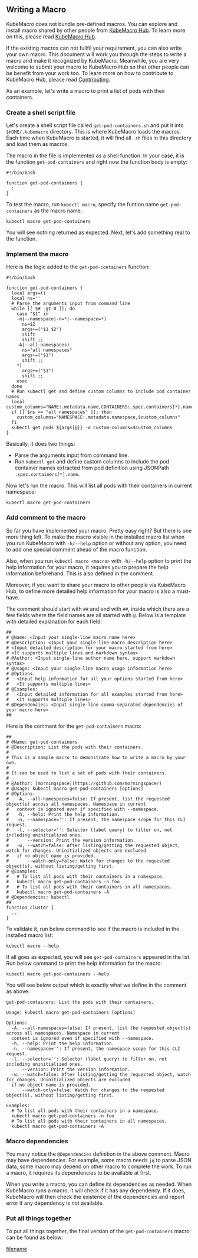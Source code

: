 ## Writing a Macro

KubeMacro does not bundle pre-defined macros. You can explore and install macro shared by other people from [KubeMacro Hub](https://morningspace.github.io/kubemacro-hub/). To learn more on this, please read [KubeMacro Hub](kubemacro-hub.md).

If the existing macros can not fullfil your requirement, you can also write your own macro. This document will work you through the steps to write a macro and make it recognized by KubeMacro. Meanwhile, you are very welcome to submit your macro to KubeMacro Hub so that other people can be benefit from your work too. To learn more on how to contribute to KubeMacro Hub, please read [Contributing](contributing.md).

As an example, let's write a macro to print a list of pods with their containers.

### Create a shell script file

Let's create a shell script file called `get-pod-containers.sh` and put it into `$HOME/.kubemacro` directory. This is where KubeMacro loads the macros. Each time when KubeMacro is started, it will find all `.sh` files in this directory and load them as macros.

The macro in the file is implemented as a shell function. In your case, it is the function `get-pod-containers` and right now the function body is empty:
```shell
#!/bin/bash

function get-pod-containers {
  :
}
```

To test the macro, run `kubectl macro`, specify the funtion name `get-pod-containers` as the macro name:
```shell
kubectl macro get-pod-containers
```

You will see nothing returned as expected. Next, let's add something real to the function.

### Implement the macro

Here is the logic added to the `get-pod-containers` function:
```shell
#!/bin/bash

function get-pod-containers {
  local args=()
  local ns=''
  # Parse the arguments input from command line
  while [[ $# -gt 0 ]]; do
    case "$1" in
    -n|--namespace|-n=*|--namespace=*)
      ns=$2
      args+=("$1 $2")
      shift
      shift ;;
    -A|--all-namespaces)
      ns="all namespaces"
      args+=("$1")
      shift ;;
    *)
      args+=("$1")
      shift ;;
    esac
  done
  # Run kubectl get and define custom columns to include pod container names
  local custom_columns="NAME:.metadata.name,CONTAINERS:.spec.containers[*].name"
  if [[ $ns == "all namespaces" ]]; then
    custom_columns="NAMESPACE:.metadata.namespace,$custom_columns"
  fi
  kubectl get pods ${args[@]} -o custom-columns=$custom_columns
}
```

Basically, it does two things:
* Parse the arguments input from command line.
* Run `kubectl get` and define custom columns to include the pod container names extracted from pod definition using JSONPath `.spec.containers[*].name`.

Now let's run the macro. This will list all pods with their containers in current namespace:
```shell
kubectl macro get-pod-containers
```

### Add comment to the macro

So far you have implemented your macro. Pretty easy right? But there is one more thing left. To make the macro visible in the installed macro list when you run KubeMacro with `-h/--help` option or without any option, you need to add one special comment ahead of the macro function.

Also, when you run `kubectl macro <macro>` with `-h/--help` option to print the help information for your macro, it requires you to prepare the help information beforehand. This is also defined in the comment.
  
Moreover, if you want to share your macro to other people via KubeMacro Hub, to define more detailed help information for your macro is also a must-have.

The comment should start with `##` and end with `##`, inside which there are a few fields where the field names are all started with `@`. Below is a template with detailed explanation for each field:
```shell
##
# @Name: <Input your single-line macro name here>
# @Description: <Input your single-line macro description here>
# <Input detailed description for your macro started from here>
# <It supports multiple lines and markdown syntax>
# @Author: <Input single-line author name here, support markdown syntax>
# @Usage: <Input your single-line macro usage information here>
# @Options:
#   <Input help information for all your options started from here>
#   <It supports multiple lines>
# @Examples:
#   <Input detailed information for all examples started from here>
#   <It supports multiple lines>
# @Dependencies: <Input single-line comma-separated dependencies of your macro here>
##
```

Here is the comment for the `get-pod-containers` macro:
```shell
##
# @Name: get-pod-containers
# @Description: List the pods with their containers.
#
# This is a sample macro to demonstrate how to write a macro by your own.
#
# It can be used to list a set of pods with their containers.
#
# @Author: [morningspace](https://github.com/morningspace/)
# @Usage: kubectl macro get-pod-containers [options]
# @Options:
#   -A, --all-namespaces=false: If present, list the requested object(s) across all namespaces. Namespace in current
#   context is ignored even if specified with --namespace.
#   -h, --help: Print the help information.
#   -n, --namespace='': If present, the namespace scope for this CLI request.
#   -l, --selector='': Selector (label query) to filter on, not including uninitialized ones.
#       --version: Print the version information.
#   -w, --watch=false: After listing/getting the requested object, watch for changes. Uninitialized objects are excluded
#   if no object name is provided.
#       --watch-only=false: Watch for changes to the requested object(s), without listing/getting first.
# @Examples:
#   # To list all pods with their containers in a namespace.
#   kubectl macro get-pod-containers -n foo
#   # To list all pods with their containers in all namespaces.
#   kubectl macro get-pod-containers -A
# @Dependencies: kubectl
##
function cluster {
  ...
}
```

To validate it, run below command to see if the macro is included in the installed macro list:
```shell
kubectl macro --help
```

If all goes as expected, you will see `get-pod-containers` appeared in the list. Run below command to print the help information for the macro:
```shell
kubectl macro get-pod-containers --help
```

You will see below output which is exactly what we define in the comment as above:
```
get-pod-containers: List the pods with their containers.

Usage: kubectl macro get-pod-containers [options]

Options:
  -A, --all-namespaces=false: If present, list the requested object(s) across all namespaces. Namespace in current
  context is ignored even if specified with --namespace.
  -h, --help: Print the help information.
  -n, --namespace='': If present, the namespace scope for this CLI request.
  -l, --selector='': Selector (label query) to filter on, not including uninitialized ones.
      --version: Print the version information.
  -w, --watch=false: After listing/getting the requested object, watch for changes. Uninitialized objects are excluded
  if no object name is provided.
      --watch-only=false: Watch for changes to the requested object(s), without listing/getting first.

Examples:
  # To list all pods with their containers in a namespace.
  kubectl macro get-pod-containers -n foo
  # To list all pods with their containers in all namespaces.
  kubectl macro get-pod-containers -A
```

### Macro dependencies

You many notice the `@Dependencies` definition in the above comment. Macro may have dependencies. For example, some macro needs `jq` to parse JSON data, some macro may depend on other macro to complete the work. To run a macro, it requires its dependencies to be available at first.

When you write a macro, you can define its dependencies as needed. When KubeMacro runs a macro, it will check if it has any dependency. If it does, KubeMacro will then check the existence of the dependencies and report error if any dependency is not available.

### Put all things together

To put all things together, the final version of the `get-pod-containers` macro can be found as below:

[filename](assets/get-pod-containers.sh ':include :type=code shell')
